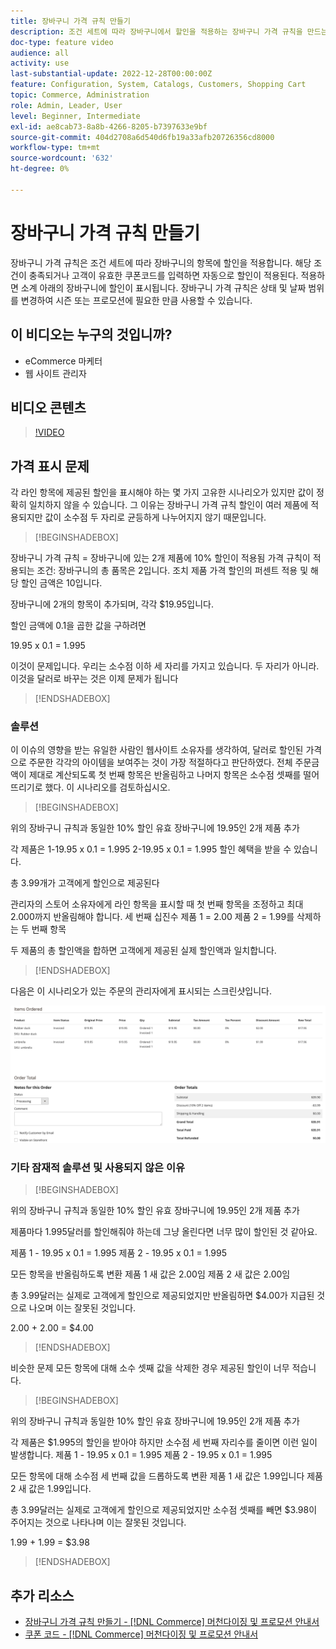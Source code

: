 ```yaml
---
title: 장바구니 가격 규칙 만들기
description: 조건 세트에 따라 장바구니에서 할인을 적용하는 장바구니 가격 규칙을 만드는 방법을 알아봅니다.
doc-type: feature video
audience: all
activity: use
last-substantial-update: 2022-12-28T00:00:00Z
feature: Configuration, System, Catalogs, Customers, Shopping Cart
topic: Commerce, Administration
role: Admin, Leader, User
level: Beginner, Intermediate
exl-id: ae8cab73-8a8b-4266-8205-b7397633e9bf
source-git-commit: 404d2708a6d540d6fb19a33afb20726356cd8000
workflow-type: tm+mt
source-wordcount: '632'
ht-degree: 0%

---
```


# 장바구니 가격 규칙 만들기

장바구니 가격 규칙은 조건 세트에 따라 장바구니의 항목에 할인을 적용합니다. 해당 조건이 충족되거나 고객이 유효한 쿠폰코드를 입력하면 자동으로 할인이 적용된다. 적용하면 소계 아래의 장바구니에 할인이 표시됩니다. 장바구니 가격 규칙은 상태 및 날짜 범위를 변경하여 시즌 또는 프로모션에 필요한 만큼 사용할 수 있습니다.

## 이 비디오는 누구의 것입니까?

- eCommerce 마케터
- 웹 사이트 관리자

## 비디오 콘텐츠

>[!VIDEO](https://video.tv.adobe.com/v/343835?quality=12&learn=on)

## 가격 표시 문제

각 라인 항목에 제공된 할인을 표시해야 하는 몇 가지 고유한 시나리오가 있지만 값이 정확히 일치하지 않을 수 있습니다. 그 이유는 장바구니 가격 규칙 할인이 여러 제품에 적용되지만 값이 소수점 두 자리로 균등하게 나누어지지 않기 때문입니다.

>[!BEGINSHADEBOX]

장바구니 가격 규칙 = 장바구니에 있는 2개 제품에 10% 할인이 적용됨 가격 규칙이 적용되는 조건: 장바구니의 총 품목은 2입니다. 조치 제품 가격 할인의 퍼센트 적용 및 해당 할인 금액은 10입니다.

장바구니에 2개의 항목이 추가되며, 각각 $19.95입니다.

할인 금액에 0.1을 곱한 값을 구하려면

19.95 x 0.1 = 1.995

이것이 문제입니다. 우리는 소수점 이하 세 자리를 가지고 있습니다. 두 자리가 아니라. 이것을 달러로 바꾸는 것은 이제 문제가 됩니다

>[!ENDSHADEBOX]

### 솔루션

이 이슈의 영향을 받는 유일한 사람인 웹사이트 소유자를 생각하여, 달러로 할인된 가격으로 주문한 각각의 아이템을 보여주는 것이 가장 적절하다고 판단하였다. 전체 주문금액이 제대로 계산되도록 첫 번째 항목은 반올림하고 나머지 항목은 소수점 셋째를 떨어뜨리기로 했다. 이 시나리오를 검토하십시오.

>[!BEGINSHADEBOX]

위의 장바구니 규칙과 동일한 10% 할인 유효 장바구니에 19.95인 2개 제품 추가

각 제품은 1-19.95 x 0.1 = 1.995 2-19.95 x 0.1 = 1.995 할인 혜택을 받을 수 있습니다.

총 3.99개가 고객에게 할인으로 제공된다

관리자의 스토어 소유자에게 라인 항목을 표시할 때 첫 번째 항목을 조정하고 최대 2.000까지 반올림해야 합니다. 세 번째 십진수 제품 1 = 2.00 제품 2 = 1.99를 삭제하는 두 번째 항목

두 제품의 총 할인액을 합하면 고객에게 제공된 실제 할인액과 일치합니다.
>[!ENDSHADEBOX]

다음은 이 시나리오가 있는 주문의 관리자에게 표시되는 스크린샷입니다.

![값이 다른 주문 항목을 표시하는 관리자 보기](../assets/commerce-admin-cart-price-rule-values-different.png)

### 기타 잠재적 솔루션 및 사용되지 않은 이유

>[!BEGINSHADEBOX]

위의 장바구니 규칙과 동일한 10% 할인 유효 장바구니에 19.95인 2개 제품 추가

제품마다 1.995달러를 할인해줘야 하는데 그냥 올린다면 너무 많이 할인된 것 같아요.

제품 1 - 19.95 x 0.1 = 1.995 제품 2 - 19.95 x 0.1 = 1.995

모든 항목을 반올림하도록 변환 제품 1 새 값은 2.00임 제품 2 새 값은 2.00임

총 3.99달러는 실제로 고객에게 할인으로 제공되었지만 반올림하면 $4.00가 지급된 것으로 나오며 이는 잘못된 것입니다.

2.00 + 2.00 = $4.00

>[!ENDSHADEBOX]

비슷한 문제 모든 항목에 대해 소수 셋째 값을 삭제한 경우 제공된 할인이 너무 적습니다.

>[!BEGINSHADEBOX]

위의 장바구니 규칙과 동일한 10% 할인 유효 장바구니에 19.95인 2개 제품 추가

각 제품은 $1.995의 할인을 받아야 하지만 소수점 세 번째 자리수를 줄이면 이런 일이 발생합니다. 제품 1 - 19.95 x 0.1 = 1.995 제품 2 - 19.95 x 0.1 = 1.995

모든 항목에 대해 소수점 세 번째 값을 드롭하도록 변환 제품 1 새 값은 1.99입니다 제품 2 새 값은 1.99입니다.

총 3.99달러는 실제로 고객에게 할인으로 제공되었지만 소수점 셋째를 빼면 $3.98이 주어지는 것으로 나타나며 이는 잘못된 것입니다.

1.99 + 1.99 = $3.98

>[!ENDSHADEBOX]


## 추가 리소스

- [장바구니 가격 규칙 만들기 - [!DNL Commerce] 머천다이징 및 프로모션 안내서](https://experienceleague.adobe.com/docs/commerce-admin/marketing/promotions/cart-rules/price-rules-cart-create.html)
- [쿠폰 코드 - [!DNL Commerce] 머천다이징 및 프로모션 안내서](https://experienceleague.adobe.com/docs/commerce-admin/marketing/promotions/cart-rules/price-rules-cart-coupon.html)
